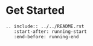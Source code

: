 # Get Started

<!-- TODO: completely outdated -> refer to config in dev environment instead + clean up configs there (only minimal config with lots of comments)
                what is confusing about configs?
                what parts can be omitted? should we set default values explicitly?
                describe --show-config command -> does this even work? -->


```{eval-rst}
.. include:: ../../README.rst
   :start-after: running-start
   :end-before: running-end
```
